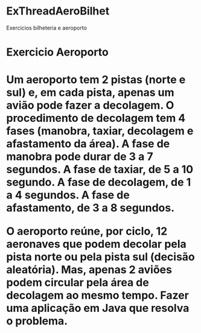 # ExThreadAeroBilhet
Exercicios bilheteria e aeroporto

<h1> Exercicio Aeroporto <h1>
Um aeroporto tem 2 pistas (norte e sul) e, em cada pista, apenas um
avião pode fazer a decolagem.
O procedimento de decolagem tem 4 fases (manobra, taxiar,
decolagem e afastamento da área).
A fase de manobra pode durar de 3 a 7 segundos. A fase de taxiar, de 5
a 10 segundo. A fase de decolagem, de 1 a 4 segundos. A fase de
afastamento, de 3 a 8 segundos.

O aeroporto reúne, por ciclo, 12 aeronaves que podem decolar pela
pista norte ou pela pista sul (decisão aleatória). Mas, apenas 2 aviões
podem circular pela área de decolagem ao mesmo tempo.
Fazer uma aplicação em Java que resolva o problema.

